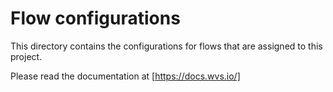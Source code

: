 # Flow configurations

This directory contains the configurations for flows that are assigned to this project.

Please read the documentation at [https://docs.wvs.io/]


